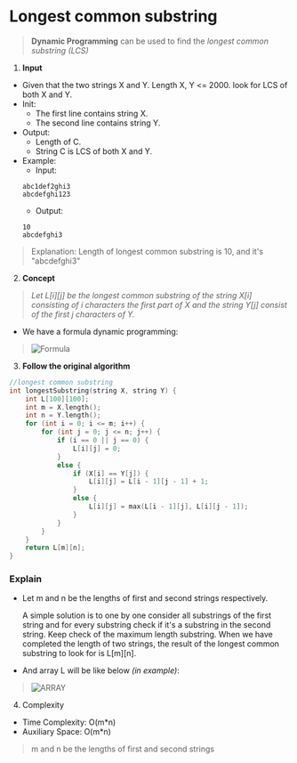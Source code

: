 # Longest common substring
> **Dynamic Programming** can be used to find the *longest common substring (LCS)*
1. **Input**
* Given that the two strings X and Y. Length X, Y <= 2000.  look for LCS of both X and Y.
* Init:
	* The first line contains string X.
	* The second line contains string Y.
* Output:
	* Length of C.
	* String C is LCS of both X and Y.
* Example: 
	* Input:
	```
	abc1def2ghi3
	abcdefghi123
	```
	* Output:
	``` 
	10
	abcdefghi3
	```
> Explanation: Length of longest common substring is 10, and it's "abcdefghi3"
2. **Concept**
> *Let L[i][j] be the longest common substring of the string X[i] consisting of i characters the first part of X and the string Y[j] consist of the first j characters of Y.*
* We have a formula dynamic programming: 
> ![Formula](https://github.com/phuocVu-IT/Programming-Techniques/blob/master/Dynamic/LCS/IMG/CodeCogsEqn.gif)
3. **Follow the original algorithm**
```C++
//longest common substring
int longestSubstring(string X, string Y) {
    int L[100][100];
    int m = X.length();
    int n = Y.length();
    for (int i = 0; i <= m; i++) {
        for (int j = 0; j <= n; j++) {
            if (i == 0 || j == 0) {
                L[i][j] = 0;
            }
            else {
                if (X[i] == Y[j]) {
                    L[i][j] = L[i - 1][j - 1] + 1;
                }
                else {
                    L[i][j] = max(L[i - 1][j], L[i][j - 1]);
                }
            }
        }
    }
    return L[m][n];
}
```
### Explain
* Let m and n be the lengths of first and second strings respectively.

    A simple solution is to one by one consider all substrings of the first string and for every substring check if it's a substring in the second string. Keep check of the maximum length substring.
    When we have completed the length of two strings, the result of the longest common substring to look for is L[m][n].
* And array L will be like below *(in example)*:
> ![ARRAY](https://github.com/phuocVu-IT/Programming-Techniques/blob/master/Dynamic/LCS/IMG/output.png)

4. Complexity
* Time Complexity: O(m*n)
* Auxiliary Space: O(m*n)
> m and n be the lengths of first and second strings
